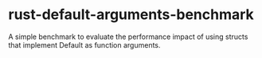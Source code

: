 # rust-default-arguments-benchmark
A simple benchmark to evaluate the performance impact of using structs that implement Default as function arguments.

